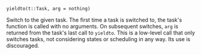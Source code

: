 ```
yieldto(t::Task, arg = nothing)
```

Switch to the given task. The first time a task is switched to, the task's function is called with no arguments. On subsequent switches, `arg` is returned from the task's last call to `yieldto`. This is a low-level call that only switches tasks, not considering states or scheduling in any way. Its use is discouraged.

